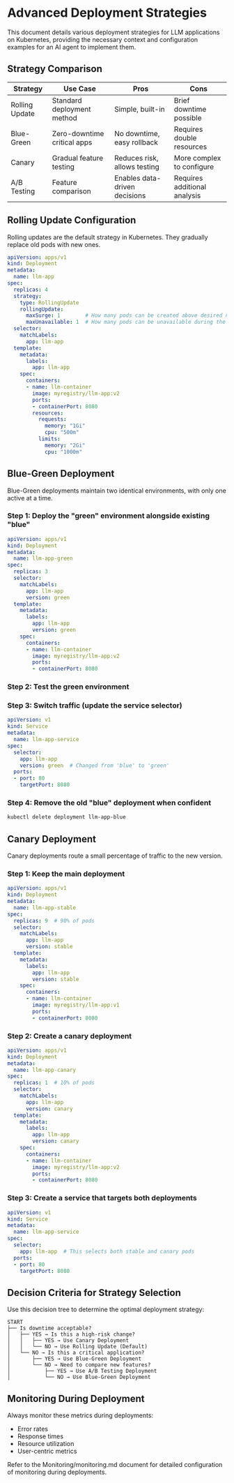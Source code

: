 # Advanced Deployment Strategies

This document details various deployment strategies for LLM applications on Kubernetes, providing the necessary context and configuration examples for an AI agent to implement them.

## Strategy Comparison

| Strategy | Use Case | Pros | Cons |
|----------|----------|------|------|
| Rolling Update | Standard deployment method | Simple, built-in | Brief downtime possible |
| Blue-Green | Zero-downtime critical apps | No downtime, easy rollback | Requires double resources |
| Canary | Gradual feature testing | Reduces risk, allows testing | More complex to configure |
| A/B Testing | Feature comparison | Enables data-driven decisions | Requires additional analysis |

## Rolling Update Configuration

Rolling updates are the default strategy in Kubernetes. They gradually replace old pods with new ones.

```yaml
apiVersion: apps/v1
kind: Deployment
metadata:
  name: llm-app
spec:
  replicas: 4
  strategy:
    type: RollingUpdate
    rollingUpdate:
      maxSurge: 1        # How many pods can be created above desired number
      maxUnavailable: 1  # How many pods can be unavailable during the update
  selector:
    matchLabels:
      app: llm-app
  template:
    metadata:
      labels:
        app: llm-app
    spec:
      containers:
      - name: llm-container
        image: myregistry/llm-app:v2
        ports:
        - containerPort: 8080
        resources:
          requests:
            memory: "1Gi"
            cpu: "500m"
          limits:
            memory: "2Gi"
            cpu: "1000m"
```

## Blue-Green Deployment

Blue-Green deployments maintain two identical environments, with only one active at a time.

### Step 1: Deploy the "green" environment alongside existing "blue"

```yaml
apiVersion: apps/v1
kind: Deployment
metadata:
  name: llm-app-green
spec:
  replicas: 3
  selector:
    matchLabels:
      app: llm-app
      version: green
  template:
    metadata:
      labels:
        app: llm-app
        version: green
    spec:
      containers:
      - name: llm-container
        image: myregistry/llm-app:v2
        ports:
        - containerPort: 8080
```

### Step 2: Test the green environment

### Step 3: Switch traffic (update the service selector)

```yaml
apiVersion: v1
kind: Service
metadata:
  name: llm-app-service
spec:
  selector:
    app: llm-app
    version: green  # Changed from 'blue' to 'green'
  ports:
  - port: 80
    targetPort: 8080
```

### Step 4: Remove the old "blue" deployment when confident

```bash
kubectl delete deployment llm-app-blue
```

## Canary Deployment

Canary deployments route a small percentage of traffic to the new version.

### Step 1: Keep the main deployment

```yaml
apiVersion: apps/v1
kind: Deployment
metadata:
  name: llm-app-stable
spec:
  replicas: 9  # 90% of pods
  selector:
    matchLabels:
      app: llm-app
      version: stable
  template:
    metadata:
      labels:
        app: llm-app
        version: stable
    spec:
      containers:
      - name: llm-container
        image: myregistry/llm-app:v1
        ports:
        - containerPort: 8080
```

### Step 2: Create a canary deployment

```yaml
apiVersion: apps/v1
kind: Deployment
metadata:
  name: llm-app-canary
spec:
  replicas: 1  # 10% of pods
  selector:
    matchLabels:
      app: llm-app
      version: canary
  template:
    metadata:
      labels:
        app: llm-app
        version: canary
    spec:
      containers:
      - name: llm-container
        image: myregistry/llm-app:v2
        ports:
        - containerPort: 8080
```

### Step 3: Create a service that targets both deployments

```yaml
apiVersion: v1
kind: Service
metadata:
  name: llm-app-service
spec:
  selector:
    app: llm-app  # This selects both stable and canary pods
  ports:
  - port: 80
    targetPort: 8080
```

## Decision Criteria for Strategy Selection

Use this decision tree to determine the optimal deployment strategy:

```
START
├── Is downtime acceptable?
│   ├── YES → Is this a high-risk change?
│   │   ├── YES → Use Canary Deployment
│   │   └── NO → Use Rolling Update (Default)
│   └── NO → Is this a critical application?
│       ├── YES → Use Blue-Green Deployment
│       └── NO → Need to compare new features?
│           ├── YES → Use A/B Testing Deployment
│           └── NO → Use Blue-Green Deployment
```

## Monitoring During Deployment

Always monitor these metrics during deployments:
- Error rates
- Response times
- Resource utilization
- User-centric metrics

Refer to the Monitoring/monitoring.md document for detailed configuration of monitoring during deployments.